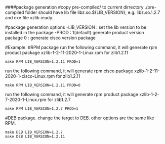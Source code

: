 ####package generation
#copy pre-compiled/ to current dirrectory
./pre-compiled folder should have lib file libz.so.${LIB_VERSION}, e.g. libz.so.1.2.7 and exe file xzlib ready.


#package generation options
-LIB_VERSION : set the lib version to be installed in the package
-PROD : 1(default) generate product version package  0 : generate cisco  version package

#Example:
#RPM package
run the following command, it will generate rpm product package  xzlib-1-2-11-2020-1-Linux.rpm for zlib1.2.11
```
make RPM LIB_VERSION=1.2.11 PROD=1
```
run the following command, it will generate rpm cisco package xzlib-1-2-11-2020-1-cisco-Linux.rpm for zlib1.2.11
```
make RPM LIB_VERSION=1.2.11 PROD=0
```

run the following command, it will generate rpm product package  xzlib-1-2-7-2020-1-Linux.rpm for zlib1.2.7
```
make RPM LIB_VERSION=1.2.7 PROD=1
```

#DEB package. change the target to DEB. other options are the same like RPM.
```
make DEB LIB_VERSION=1.2.7
make DEB LIB_VERSION=1.2.11
```

